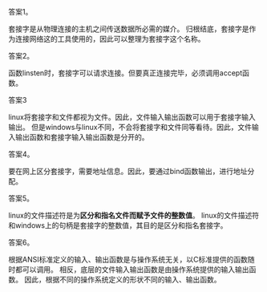 答案1。
  
套接字是从物理连接的主机之间传送数据所必需的媒介。
归根结底，套接字是作为连接网络这的工具使用的，因此可以整理为套接字这个名称。

答案2。
  
函数linsten时，套接字可以请求连接。但要真正连接完毕，必须调用accept函数。

答案3
  
linux将套接字和文件都视为文件。因此，文件输入输出函数可以用于套接字输入输出。
但是windows与linux不同，不会将套接字和文件同等看待。因此，文件输入输出函数和套接字输入输出函数是分开的。

答案4。

要在网上区分套接字，需要地址信息。因此，要通过bind函数输出，进行地址分配。

答案5。

linux的文件描述符是为**区分和指名文件而赋予文件的整数值**。
linux的文件描述符和windows上的句柄是套接字的整数值，其目的是区分和指名套接字。

答案6。
  
根据ANSI标准定义的输入、输出函数是与操作系统无关，以C标准提供的函数随时都可以调用。
相反，底层的文件输入输出函数是由操作系统提供的输入输出函数。
因此，根据不同的操作系统定义的形状不同的输入、输出函数。
